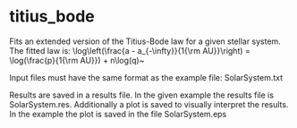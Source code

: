 # titius_bode

Fits an extended version of the Titius-Bode law for a given stellar system. The fitted law is:
\log\left(\frac{a - a_{-\infty}}{1{\rm AU}}\right) =  \log(\frac{p}{1{\rm AU}}) + n\log(q)~

Input files must have the same format as the example file: SolarSystem.txt

Results are saved in a results file. In the given example the results file is SolarSystem.res. Additionally a plot is saved to visually interpret the results. In the example the plot is saved in the file SolarSystem.eps